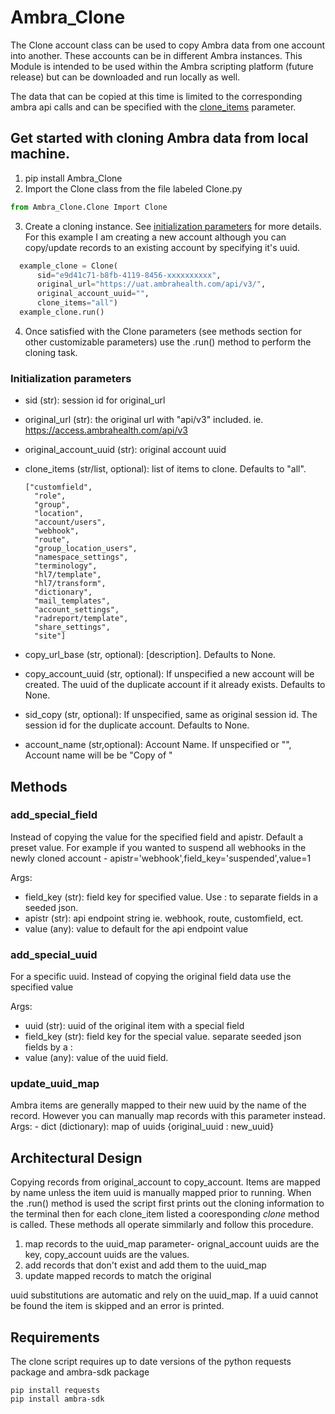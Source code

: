 # Ambra_Clone

The Clone account class can be used to copy Ambra data from one account into another. These accounts can be in different Ambra instances. This Module is intended to be used within the Ambra scripting platform (future release) but can be downloaded and run locally as well.

The data that can be copied at this time is limited to the corresponding ambra api calls and can be specified with the [clone_items](#initialization-parameters) parameter.


## Get started with cloning Ambra data from local machine. 
1. pip install Ambra_Clone
2. Import the Clone class from the file labeled Clone.py
```Python
from Ambra_Clone.Clone Import Clone
```
3. Create a cloning instance. See [initialization parameters](#initialization-parameters) for more details. For this example I am creating a new account although you can copy/update records to an existing account by specifying it's uuid.

  ```Python
    example_clone = Clone(
        sid="e9d41c71-b8fb-4119-8456-xxxxxxxxxx",
        original_url="https://uat.ambrahealth.com/api/v3/",
        original_account_uuid="",
        clone_items="all")
    example_clone.run()
  ```
4. Once satisfied with the Clone parameters (see methods section for other customizable parameters) use the .run() method to perform the cloning task. 

### Initialization parameters 
* sid (str): session id for original_url
* original_url (str): the original url with "api/v3" included. ie. https://access.ambrahealth.com/api/v3
* original_account_uuid (str): original account uuid
* clone_items (str/list, optional): list of items to clone. Defaults to "all".
  
  ```
  ["customfield",
    "role",
    "group",
    "location",
    "account/users",
    "webhook",
    "route",
    "group_location_users",
    "namespace_settings",
    "terminology",
    "hl7/template",
    "hl7/transform",
    "dictionary",
    "mail_templates",
    "account_settings",
    "radreport/template",
    "share_settings",
    "site"]
  ```
* copy_url_base (str, optional): [description]. Defaults to None.
* copy_account_uuid (str, optional): If unspecified a new account will be created. The uuid of the duplicate account if it already exists. Defaults to None. 
* sid_copy (str, optional): If unspecified, same as original session id. The session id for the duplicate account. Defaults to None.
* account_name (str,optional): Account Name. If unspecified or "", Account name will be be "Copy of <original account Name>"

## Methods
### add_special_field
Instead of copying the value for the specified field and apistr. Default a preset value. For example if you wanted to suspend all webhooks in the newly cloned account - apistr='webhook',field_key='suspended',value=1

 Args:
 - field_key (str): field key for specified value. Use : to separate fields in a seeded json. 
 - apistr (str): api endpoint string ie. webhook, route, customfield, ect.
 - value (any): value to default for the api endpoint value

### add_special_uuid
For a specific uuid. Instead of copying the original field data use the specified value

Args:
- uuid (str): uuid of the original item with a special field
- field_key (str): field key for the special value. separate seeded json fields by a :
- value (any): value of the uuid field.
  
### update_uuid_map
Ambra items are generally mapped to their new uuid by the name of the record. However you can manually map records with this parameter instead. 
Args:
    - dict (dictionary): map of uuids {original_uuid : new_uuid}

## Architectural Design

Copying records from original_account to copy_account. Items are mapped by name unless the item uuid is manually mapped prior to running. When the .run() method is used the script first prints out the cloning information to the terminal then for each clone_item listed a cooresponding _clone_ method is called. These methods all operate simmilarly and follow this procedure.

1. map records to the uuid_map parameter- orignal_account uuids are the key, copy_account uuids are the values. 
2. add records that don't exist and add them to the uuid_map
3. update mapped records to match the original
  
uuid substitutions are automatic and rely on the uuid_map. If a uuid cannot be found the item is skipped and an error is printed.

## Requirements
The clone script requires up to date versions of the python requests package and ambra-sdk package
```
pip install requests
pip install ambra-sdk
```
